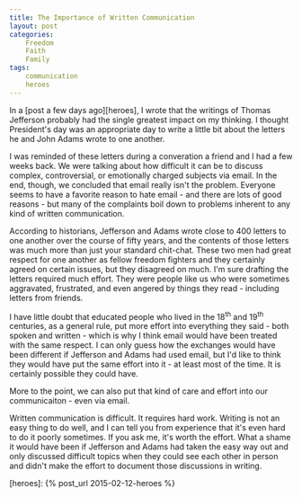 ```yaml
---
title: The Importance of Written Communication
layout: post
categories:
    Freedom
    Faith
    Family
tags:
    communication
    heroes
---
```

In a [post a few days ago][heroes], I wrote that the writings of Thomas Jefferson probably had the single greatest impact on my thinking. I thought President's day was an appropriate day to write a little bit about the letters he and John Adams wrote to one another.

I was reminded of these letters during a converation a friend and I had a few weeks back. We were talking about how difficult it can be to discuss complex, controversial, or emotionally charged subjects via email. In the end, though, we concluded that email really isn't the problem. Everyone seems to have a favorite reason to hate email - and there are lots of good reasons - but many of the complaints boil down to problems inherent to any kind of written communication.

According to historians, Jefferson and Adams wrote close to 400 letters to one another over the course of fifty years, and the contents of those letters was much more than just your standard chit-chat. These two men had great respect for one another as fellow freedom fighters and they certainly agreed on certain issues, but they disagreed on much. I'm sure drafting the letters required much effort. They were people like us who were sometimes aggravated, frustrated, and even angered by things they read - including letters from friends.

I have little doubt that educated people who lived in the 18<sup>th</sup> and 19<sup>th</sup> centuries, as a general rule, put more effort into everything they said - both spoken and written - which is why I think email would have been treated with the same respect. I can only guess how the exchanges would have been different if Jefferson and Adams had used email, but I'd like to think they would have put the same effort into it - at least most of the time. It is certainly possible they could have.

More to the point, we can also put that kind of care and effort into our communicaiton - even via email.

Written communication is difficult. It requires hard work. Writing is not an easy thing to do well, and I can tell you from experience that it's even hard to do it poorly sometimes. If you ask me, it's worth the effort. What a shame it would have been if Jefferson and Adams had taken the easy way out and only discussed difficult topics when they could see each other in person and didn't make the effort to document those discussions in writing.

[heroes]: {% post_url 2015-02-12-heroes %}
